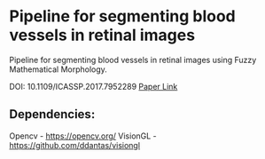 # Pipeline for segmenting blood vessels in retinal images 
Pipeline for segmenting blood vessels in retinal images using Fuzzy Mathematical Morphology.

DOI: 10.1109/ICASSP.2017.7952289 [Paper Link](https://ieeexplore.ieee.org/document/7952289)

## Dependencies:
Opencv - https://opencv.org/
VisionGL - https://github.com/ddantas/visiongl
